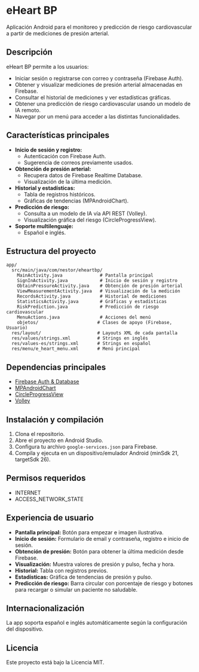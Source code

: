 # eHeart BP

Aplicación Android para el monitoreo y predicción de riesgo cardiovascular a partir de mediciones de presión arterial.

## Descripción

eHeart BP permite a los usuarios:
- Iniciar sesión o registrarse con correo y contraseña (Firebase Auth).
- Obtener y visualizar mediciones de presión arterial almacenadas en Firebase.
- Consultar el historial de mediciones y ver estadísticas gráficas.
- Obtener una predicción de riesgo cardiovascular usando un modelo de IA remoto.
- Navegar por un menú para acceder a las distintas funcionalidades.

## Características principales

- **Inicio de sesión y registro:**
  - Autenticación con Firebase Auth.
  - Sugerencia de correos previamente usados.
- **Obtención de presión arterial:**
  - Recupera datos de Firebase Realtime Database.
  - Visualización de la última medición.
- **Historial y estadísticas:**
  - Tabla de registros históricos.
  - Gráficas de tendencias (MPAndroidChart).
- **Predicción de riesgo:**
  - Consulta a un modelo de IA vía API REST (Volley).
  - Visualización gráfica del riesgo (CircleProgressView).
- **Soporte multilenguaje:**
  - Español e inglés.

## Estructura del proyecto

```
app/
  src/main/java/com/nestor/eheartbp/
    MainActivity.java              # Pantalla principal
    SignInActivity.java            # Inicio de sesión y registro
    ObtainPressureActivity.java    # Obtención de presión arterial
    ViewMeasurementActivity.java   # Visualización de la medición
    RecordsActivity.java           # Historial de mediciones
    StatisticsActivity.java        # Gráficas y estadísticas
    RiskPrediction.java            # Predicción de riesgo cardiovascular
    MenuActions.java               # Acciones del menú
    objetos/                      # Clases de apoyo (Firebase, Usuario)
  res/layout/                     # Layouts XML de cada pantalla
  res/values/strings.xml          # Strings en inglés
  res/values-es/strings.xml       # Strings en español
  res/menu/e_heart_menu.xml       # Menú principal
```

## Dependencias principales

- [Firebase Auth & Database](https://firebase.google.com/)
- [MPAndroidChart](https://github.com/PhilJay/MPAndroidChart)
- [CircleProgressView](https://github.com/eralpyucel/CircleProgressView)
- [Volley](https://developer.android.com/training/volley)

## Instalación y compilación

1. Clona el repositorio.
2. Abre el proyecto en Android Studio.
3. Configura tu archivo `google-services.json` para Firebase.
4. Compila y ejecuta en un dispositivo/emulador Android (minSdk 21, targetSdk 26).

## Permisos requeridos

- INTERNET
- ACCESS_NETWORK_STATE

## Experiencia de usuario

- **Pantalla principal:** Botón para empezar e imagen ilustrativa.
- **Inicio de sesión:** Formulario de email y contraseña, registro e inicio de sesión.
- **Obtención de presión:** Botón para obtener la última medición desde Firebase.
- **Visualización:** Muestra valores de presión y pulso, fecha y hora.
- **Historial:** Tabla con registros previos.
- **Estadísticas:** Gráfica de tendencias de presión y pulso.
- **Predicción de riesgo:** Barra circular con porcentaje de riesgo y botones para recargar o simular un paciente no saludable.

## Internacionalización

La app soporta español e inglés automáticamente según la configuración del dispositivo.

## Licencia

Este proyecto está bajo la Licencia MIT. 